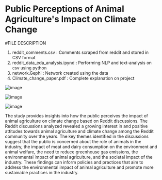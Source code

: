 # Public Perceptions of Animal Agriculture's Impact on Climate Change

#FILE DESCRIPTION
1. reddit_comments.csv : Comments scraped from reddit and stored in CSV format
2. reddit_data_eda_analysis.ipynd : Performing NLP and text-analysis on csv using python
3. network.Gephi : Network created using the data
4. Climate_change_paper.pdf : Complete explanation on project

![image](https://github.com/Sahithi-thummuri/Public_Perceptions_of_Animal_Agriculture-s_Impact_on_Climate_Change/assets/142358393/72856995-b1b4-4f7b-8f4d-cdd33a88291d)

![image](https://github.com/Sahithi-thummuri/Public_Perceptions_of_Animal_Agriculture-s_Impact_on_Climate_Change/assets/142358393/f8d9abd8-f48d-4fdb-9797-b41cdd83d68c)

![image](https://github.com/Sahithi-thummuri/Public_Perceptions_of_Animal_Agriculture-s_Impact_on_Climate_Change/assets/142358393/ef9e88bd-9e91-4eea-b946-ae107244e23f)


The study provides insights into how the public perceives the impact of animal agriculture on climate change based on Reddit discussions. The Reddit discussions analyzed revealed a growing interest in and positive attitudes towards animal agriculture and climate change among the Reddit community over the years. The key themes identified in the discussions suggest that the public is concerned about the role of animals in the industry, the impact of meat and dairy consumption on the environment and animal welfare,
the need to reduce greenhouse gas emissions, the environmental impact of animal agriculture, and the societal impact of the industry. These findings can inform policies and practices that aim to address the environmental impact of animal agriculture and promote more sustainable practices in the industry.

